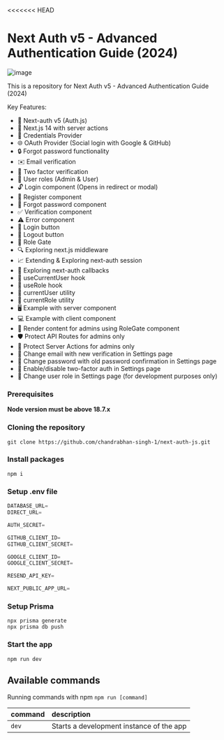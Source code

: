 <<<<<<< HEAD
# Next Auth v5 - Advanced Authentication Guide (2024)

![image](https://github.com/chandrabhan-singh-1/shared-assets/blob/main/Images/Next%20Auth%20Thumbnail%20Logo.png)

This is a repository for Next Auth v5 - Advanced Authentication Guide (2024)

Key Features:
- 🔐 Next-auth v5 (Auth.js)
- 🚀 Next.js 14 with server actions
- 🔑 Credentials Provider
- 🌐 OAuth Provider (Social login with Google & GitHub)
- 🔒 Forgot password functionality
- ✉️ Email verification
- 📱 Two factor verification
- 👥 User roles (Admin & User)
- 🔓 Login component (Opens in redirect or modal)
- 📝 Register component
- 🤔 Forgot password component
- ✅ Verification component
- ⚠️ Error component
- 🔘 Login button
- 🚪 Logout button
- 🚧 Role Gate
- 🔍 Exploring next.js middleware
- 📈 Extending & Exploring next-auth session
- 🔄 Exploring next-auth callbacks
- 👤 useCurrentUser hook
- 🛂 useRole hook
- 🧑 currentUser utility
- 👮 currentRole utility
- 🖥️ Example with server component
- 💻 Example with client component
- 👑 Render content for admins using RoleGate component
- 🛡️ Protect API Routes for admins only
- 🔐 Protect Server Actions for admins only
- 📧 Change email with new verification in Settings page
- 🔑 Change password with old password confirmation in Settings page
- 🔔 Enable/disable two-factor auth in Settings page
- 🔄 Change user role in Settings page (for development purposes only)

### Prerequisites

**Node version must be above 18.7.x**

### Cloning the repository

```shell
git clone https://github.com/chandrabhan-singh-1/next-auth-js.git
```

### Install packages

```shell
npm i
```

### Setup .env file


```js
DATABASE_URL=
DIRECT_URL=

AUTH_SECRET=

GITHUB_CLIENT_ID=
GITHUB_CLIENT_SECRET=

GOOGLE_CLIENT_ID=
GOOGLE_CLIENT_SECRET=

RESEND_API_KEY=

NEXT_PUBLIC_APP_URL=
```

### Setup Prisma
```shell
npx prisma generate
npx prisma db push
```

### Start the app

```shell
npm run dev
```

## Available commands

Running commands with npm `npm run [command]`

| command         | description                              |
| :-------------- | :--------------------------------------- |
| `dev`           | Starts a development instance of the app |
